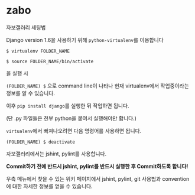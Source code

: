 zabo
====

자보갤러리 세팅법

Django version 1.6을 사용하기 위해 `python-virtualenv`를 이용합니다

`$ virtualenv FOLDER_NAME`

`$ source FOLDER_NAME/bin/activate`

을 실행 시

`(FOLDER_NAME) $`
으로 command line이 나타나 현재 virtualenv에서 작업중이라는 정보를 알 수 있습니다.

이후 `pip install django`를 실행한 뒤 작업하면 됩니다.

(단 .py 파일들은 전부 python을 붙여서 실행해야만 합니다.)

`virtualenv`에서 빠져나오려면 다음 명령어를 사용하면 됩니다.

`(FOLDER_NAME) $ deactivate`


자보갤러리에서는 jshint, pylint를 사용합니다.

**Commit하기 전에 반드시 jshint, pylint를 반드시 실행한 후 Commit하도록 합니다!**

우측 메뉴에서 찾을 수 있는 위키 페이지에서 jshint, pylint, git 사용법과 convention에 대한 자세한 정보를 얻을 수 있습니다.

